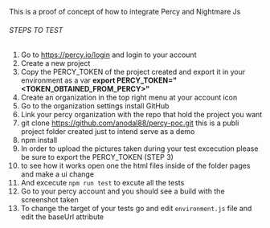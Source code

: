This is a proof of concept of how to integrate Percy and Nightmare Js

###### STEPS TO TEST #######

1. Go to https://percy.io/login and login to your account  
2. Create a new project  
3. Copy the PERCY_TOKEN of the project created and export it in your environment as a var <b>export PERCY_TOKEN="<TOKEN_OBTAINED_FROM_PERCY>"</b>
4. Create an organization in the top right menu at your account icon
5. Go to the organization settings install GitHub
6. Link your percy organization with the repo that hold the project you want
7. git clone https://github.com/anodal88/percy-poc.git this is a publi project folder created just to intend serve as a demo
8. npm install 
9. In order to upload the pictures taken during your test excecution please be sure to export the PERCY_TOKEN (STEP 3)
10. to see how it works open one the html files inside of the folder pages and make a ui change
11. And excecute `npm run test` to excute all the tests
12. Go to your percy account and you should see a build with the screenshot taken
13. To change the target of your tests go and edit `environment.js` file and edit the baseUrl attribute